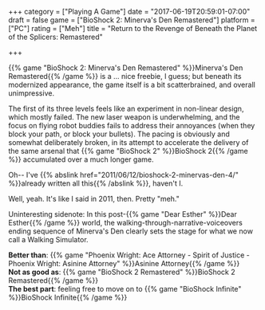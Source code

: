 +++
category = ["Playing A Game"]
date = "2017-06-19T20:59:01-07:00"
draft = false
game = ["BioShock 2: Minerva's Den Remastered"]
platform = ["PC"]
rating = ["Meh"]
title = "Return to the Revenge of Beneath the Planet of the Splicers: Remastered"

+++

{{% game "BioShock 2: Minerva's Den Remastered" %}}Minerva's Den Remastered{{% /game %}} is a ... nice freebie, I guess; but beneath its modernized appearance, the game itself is a bit scatterbrained, and overall unimpressive.

The first of its three levels feels like an experiment in non-linear design, which mostly failed.  The new laser weapon is underwhelming, and the focus on flying robot buddies fails to address their annoyances (when they block your path, or block your bullets).  The pacing is obviously and somewhat deliberately broken, in its attempt to accelerate the delivery of the same arsenal that {{% game "BioShock 2" %}}BioShock 2{{% /game %}} accumulated over a much longer game.

Oh-- I've {{% abslink href="2011/06/12/bioshock-2-minervas-den-4/" %}}already written all this{{% /abslink %}}, haven't I.

Well, yeah.  It's like I said in 2011, then.  Pretty "meh."

Uninteresting sidenote: In this post-{{% game "Dear Esther" %}}Dear Esther{{% /game %}} world, the walking-through-narrative-voiceovers ending sequence of Minerva's Den clearly sets the stage for what we now call a Walking Simulator.

<b>Better than</b>: {{% game "Phoenix Wright: Ace Attorney - Spirit of Justice - Phoenix Wright: Asinine Attorney" %}}Asinine Attorney{{% /game %}}  
<b>Not as good as</b>: {{% game "BioShock 2 Remastered" %}}BioShock 2 Remastered{{% /game %}}  
<b>The best part</b>: feeling free to move on to {{% game "BioShock Infinite" %}}BioShock Infinite{{% /game %}}

